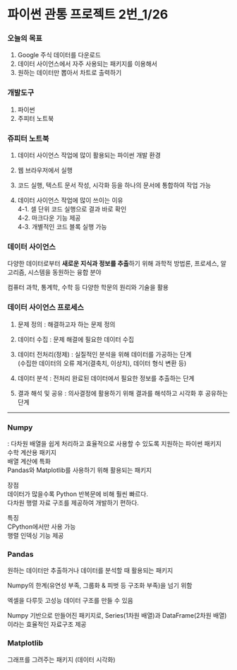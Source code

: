 # 파이썬 관통 프로젝트 2번_1/26

### 오늘의 목표
1. Google 주식 데이터를 다운로드
2. 데이터 사이언스에서 자주 사용되는 패키지를 이용해서
3. 원하는 데이터만 뽑아서 차트로 출력하기


### 개발도구
1. 파이썬
2. 주피터 노트북


### 쥬피터 노트북
1. 데이터 사이언스 작업에 많이 활용되는 파이썬 개발 환경

2. 웹 브라우저에서 실행

3. 코드 실행, 텍스트 문서 작성, 시각화 등을 하나의 문서에 통합하여 작업 가능

4. 데이터 사이언스 작업에 많이 쓰이는 이유  
4-1. 셀 단위 코드 실행으로 결과 바로 확인  
4-2. 마크다운 기능 제공  
4-3. 개별적인 코드 블록 실행 가능  

### 데이터 사이언스
다양한 데이터로부터 **새로운 지식과 정보를 추출**하기 위해 과학적 방법론, 프로세스, 알고리즘, 시스템을 동원하는 융합 분야

컴퓨터 과학, 통계학, 수학 등 다양한 학문의 원리와 기술을 활용

### 데이터 사이언스 프로세스

1. 문제 정의 : 해결하고자 하는 문제 정의

2. 데이터 수집 : 문제 해결에 필요한 데이터 수집

3. 데이터 전처리(정제) : 실질적인 분석을 위해 데이터를 가공하는 단계  
(수집한 데이터의 오류 제거(결축치, 이상치), 데이터 형식 변환 등)

4. 데이터 분석 : 전처리 완료된 데이터에서 필요한 정보를 추출하는 단계

5. 결과 해석 및 공유 : 의사결정에 활용하기 위해 결과를 해석하고 시각화 후 공유하는 단계

---


### Numpy
: 다차원 배열을 쉽게 처리하고 효율적으로 사용할 수 있도록 지원하는 파이썬 패키지  
수학 계산용 패키지   
배열 계산에 특화    
Pandas와 Matplotlib를 사용하기 위해 활용되는 패키지  

장점  
데이터가 많을수록 Python 반복문에 비해 훨씬 빠르다.  
다차원 행렬 자료 구조를 제공하여 개발하기 편하다.  

특징  
CPython에서만 사용 가능  
행렬 인덱싱 기능 제공  

### Pandas 
원하는 데이터만 추출하거나 데이터를 분석할 때 활용되는 패키지 

Numpy의 한계(유연성 부족, 그룹화 & 피벗 등 구조화 부족)을 넘기 위함  

엑셀을 다루듯 고성능 데이터 구조를 만들 수 있음  

Numpy 기반으로 만들어진 패키지로, Series(1차원 배열)과 DataFrame(2차원 배열)이라는 효율적인 자료구조 제공

### Matplotlib
그래프를 그려주는 패키지 (데이터 시각화)




















